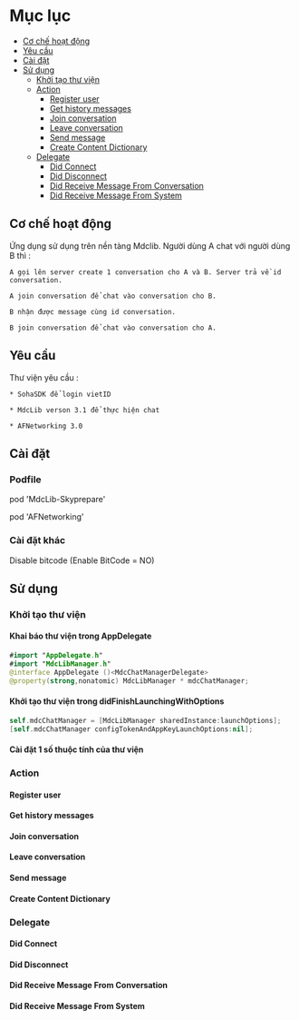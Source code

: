 # Mục lục
* [Cơ chế hoạt động](#cơ-chế-hoạt-động)
* [Yêu cầu](#yêu-cầu)
* [Cài đặt](#cài-đặt)
* [Sử dụng](#sử-dụng)
    * [Khởi tạo thư viện](#khởi-tạo-thư-viện)
    * [Action](#action)
        * [Register user](#register-user)
        * [Get history messages](#get-history-messages)
        * [Join conversation](#join-conversation)
        * [Leave conversation](#leave-conversation)
        * [Send message](#send-message)
        * [Create Content Dictionary](#create-content-dictionary)
    * [Delegate](#delegate)
        * [Did Connect](#did-connect)
        * [Did Disconnect](#did-disconnect)
        * [Did Receive Message From Conversation](#did-receive-message-from-conversation)
        * [Did Receive Message From System](#did-receive-message-from-system)
    

## Cơ chế hoạt động
Ứng dụng sử dụng trên nền tàng Mdclib.
Người dùng A chat với người dùng B thì :

    A gọi lên server create 1 conversation cho A và B. Server trả về id conversation.

    A join conversation để chat vào conversation cho B.

    B nhận được message cùng id conversation.

    B join conversation để chat vào conversation cho A.


## Yêu cầu

Thư viện yêu cầu :

    * SohaSDK để login vietID
    
    * MdcLib verson 3.1 để thực hiện chat
    
    * AFNetworking 3.0
    

## Cài đặt
### Podfile
pod 'MdcLib-Skyprepare'

pod 'AFNetworking'

### Cài đặt khác

Disable bitcode (Enable BitCode = NO)

## Sử dụng
### Khởi tạo thư viện
#### Khai báo thư viện trong AppDelegate

```swift
#import "AppDelegate.h"
#import "MdcLibManager.h"
@interface AppDelegate ()<MdcChatManagerDelegate>
@property(strong,nonatomic) MdcLibManager * mdcChatManager;
```

#### Khởi tạo thư viện trong didFinishLaunchingWithOptions

```swift
self.mdcChatManager = [MdcLibManager sharedInstance:launchOptions];
[self.mdcChatManager configTokenAndAppKeyLaunchOptions:nil];
```

#### Cài đặt 1 số thuộc tính của thư viện


### Action
#### Register user
#### Get history messages
#### Join conversation
#### Leave conversation
#### Send message
#### Create Content Dictionary
### Delegate
#### Did Connect
#### Did Disconnect
#### Did Receive Message From Conversation
#### Did Receive Message From System